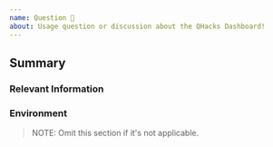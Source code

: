 ```yaml
---
name: Question 🤔
about: Usage question or discussion about the QHacks Dashboard!
---
```


## Summary

### Relevant Information

### Environment

> NOTE: Omit this section if it's not applicable.

